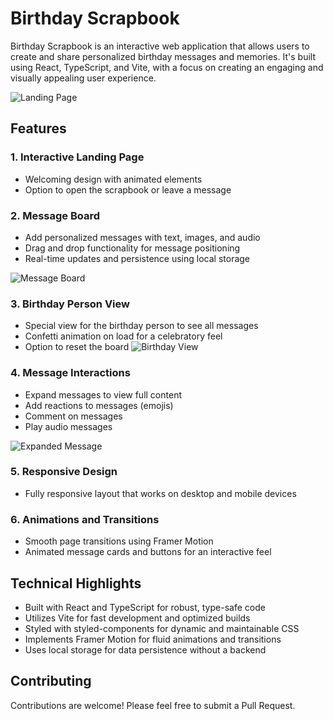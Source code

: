 # Birthday Scrapbook

Birthday Scrapbook is an interactive web application that allows users to create and share personalized birthday messages and memories. It's built using React, TypeScript, and Vite, with a focus on creating an engaging and visually appealing user experience.

![Landing Page](https://i.imgur.com/FRarjxH.png)

## Features

### 1. Interactive Landing Page
- Welcoming design with animated elements
- Option to open the scrapbook or leave a message

### 2. Message Board
- Add personalized messages with text, images, and audio
- Drag and drop functionality for message positioning
- Real-time updates and persistence using local storage

![Message Board](https://i.imgur.com/YeLJNDC.png)

### 3. Birthday Person View
- Special view for the birthday person to see all messages
- Confetti animation on load for a celebratory feel
- Option to reset the board
  ![Birthday View](https://i.imgur.com/W50mU6L.png)

### 4. Message Interactions
- Expand messages to view full content
- Add reactions to messages (emojis)
- Comment on messages
- Play audio messages

![Expanded Message](https://i.imgur.com/mIUlDqz.png)

### 5. Responsive Design
- Fully responsive layout that works on desktop and mobile devices

### 6. Animations and Transitions
- Smooth page transitions using Framer Motion
- Animated message cards and buttons for an interactive feel

## Technical Highlights

- Built with React and TypeScript for robust, type-safe code
- Utilizes Vite for fast development and optimized builds
- Styled with styled-components for dynamic and maintainable CSS
- Implements Framer Motion for fluid animations and transitions
- Uses local storage for data persistence without a backend


## Contributing

Contributions are welcome! Please feel free to submit a Pull Request.

